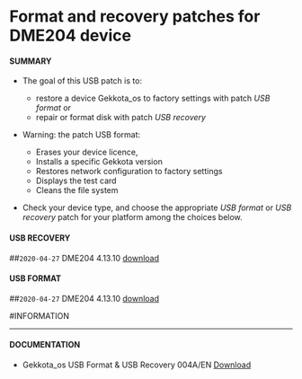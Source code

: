 # Format and recovery patches for DME204 device

#### **SUMMARY**
- The goal of this USB patch is to:
	- restore a device Gekkota_os to factory settings with patch *USB format* or
	- repair or format disk with patch *USB recovery*
- Warning: the patch USB format:
	- Erases your device licence,
	- Installs a specific Gekkota version
	- Restores network configuration to factory settings
	- Displays the test card
	- Cleans the file system

- Check your device type, and choose the appropriate *USB format* or *USB recovery* patch for your platform among the choices below.

#### **USB RECOVERY**
##`2020-04-27` DME204 4.13.10 [download](https://github.com/innes-labs/archives/downloads/patch-format-and-recovery/usb-recovery-DME204-V4.13.10.zip)

#### **USB FORMAT**
##`2020-04-27` DME204 4.13.10 [download](https://github.com/innes-labs/archives/downloads/patch-format-and-recovery/usb-format-DME204-V4.13.10.zip)

#INFORMATION
***********************************************************************
#### **DOCUMENTATION**
- Gekkota_os USB Format & USB Recovery 004A/EN [Download](https://github.com/innes-labs/archives/downloads/patch-format-and-recovery/Gekkota-usb-format-or-usb-recovery-004A_en.pdf)
